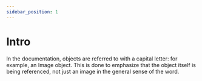 ```yaml
---
sidebar_position: 1
---
```


# Intro

In the documentation, objects are referred to with a capital letter: for example, 
an Image object. This is done to emphasize that the object itself is being referenced, 
not just an image in the general sense of the word. 
